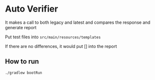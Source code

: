 # Auto Verifier

It makes a call to both legacy and latest and compares the response and generate report

Put test files into `src/main/resources/templates` 

If there are no differences, it would put [] into the report

## How to run

```shell
./gradlew bootRun
```